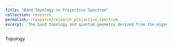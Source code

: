 ```yaml
---
title: "Band Topology in Projective Spectrum"
collection: research
permalink: /research/research_projective_spectrum
excerpt: 'The band topology and quantum geometry derived from the eigenstates of the projective spectrum are as important as those derived from the energy eigenstates.'
---
```


Topology